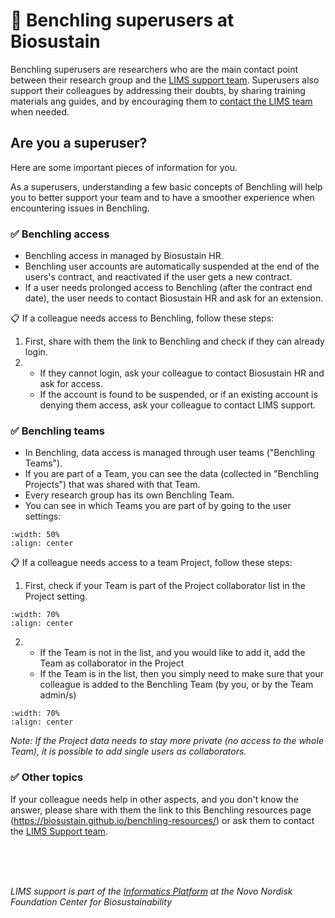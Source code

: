 # 👤 Benchling superusers at Biosustain

Benchling superusers are researchers who are the main contact point between their research group and the [LIMS support team](/contact.md). Superusers also support their colleagues by addressing their doubts, by sharing training materials ang guides, and by encouraging them to [contact the LIMS team](/contact.md) when needed.

## Are you a superuser? 
Here are some important pieces of information for you.

As a superusers, understanding a few basic concepts of Benchling will help you to better support your team and to have a smoother experience when encountering issues in Benchling.

### ✅ Benchling access

- Benchling access in managed by Biosustain HR.
- Benchling user accounts are automatically suspended at the end of the users's contract, and reactivated if the user gets a new contract.
- If a user needs prolonged access to Benchling (after the contract end date), the user needs to contact Biosustain HR and ask for an extension. 

📋 If a colleague needs access to Benchling, follow these steps:
1. First, share with them the link to Benchling and check if they can already login.
2.  - If they cannot login, ask your colleague  to contact Biosustain HR and ask for access. 
    - If the account is found to be suspended, or if an existing account is denying them access, ask your colleague to contact LIMS support.

### ✅ Benchling teams

- In Benchling, data access is managed through user teams ("Benchling Teams").
- If you are part of a Team, you can see the data (collected in "Benchling Projects") that was shared with that Team.
- Every research group has its own Benchling Team.
- You can see in which Teams you are part of by going to the user settings:

```{figure} ../_static/images/superusers-teams.png
:width: 50%
:align: center
```

📋 If a colleague needs access to a team Project, follow these steps:
1. First, check if your Team is part of the Project collaborator list in the Project setting. 

```{figure} ../_static/images/superusers-check-collaborators.png
:width: 70%
:align: center
```

2.  - If the Team is not in the list, and you would like to add it, add the Team as collaborator in the Project
    - If the Team is in the list, then you simply need to make sure that your colleague is added to the Benchling Team (by you, or by the Team admin/s)

```{figure} ../_static/images/superusers-add-member.png
:width: 70%
:align: center
```

_Note: If the Project data needs to stay more private (no access to the whole Team), it is possible to add single users as collaborators._


### ✅ Other topics 

If your colleague needs help in other aspects, and you don't know the answer, please share with them the link to this Benchling resources page (https://biosustain.github.io/benchling-resources/) or ask them to contact the [LIMS Support team]((/contact.md)).

<br/><br/><br/>

*LIMS support is part of the [Informatics Platform](https://www.biosustain.dtu.dk/technologies/biofoundry/informatics) at the Novo Nordisk Foundation Center for Biosustainability*
